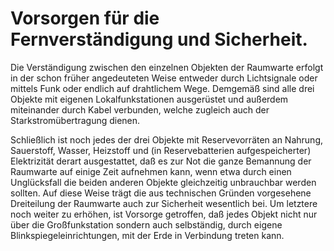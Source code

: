 Vorsorgen für die Fernverständigung und Sicherheit.
===================================================

Die Verständigung zwischen den einzelnen Objekten der Raumwarte
erfolgt in der schon früher angedeuteten Weise entweder
durch Lichtsignale oder mittels Funk oder endlich auf drahtlichem
Wege. Demgemäß sind alle drei Objekte mit eigenen
Lokalfunkstationen ausgerüstet und außerdem miteinander durch
Kabel verbunden, welche zugleich auch der Starkstromübertragung dienen.

Schließlich ist noch jedes der drei Objekte mit Reservevorräten
an Nahrung, Sauerstoff, Wasser, Heizstoff und (in Reservebatterien
aufgespeicherter) Elektrizität derart ausgestattet, daß
es zur Not die ganze Bemannung der Raumwarte auf einige Zeit
aufnehmen kann, wenn etwa durch einen Unglücksfall die beiden
anderen Objekte gleichzeitig unbrauchbar werden sollten. Auf
diese Weise trägt die aus technischen Gründen vorgesehene Dreiteilung
der Raumwarte auch zur Sicherheit wesentlich bei. Um
letztere noch weiter zu erhöhen, ist Vorsorge getroffen, daß
jedes Objekt nicht nur über die Großfunkstation sondern auch
selbständig, durch eigene Blinkspiegeleinrichtungen, mit der Erde
in Verbindung treten kann.

